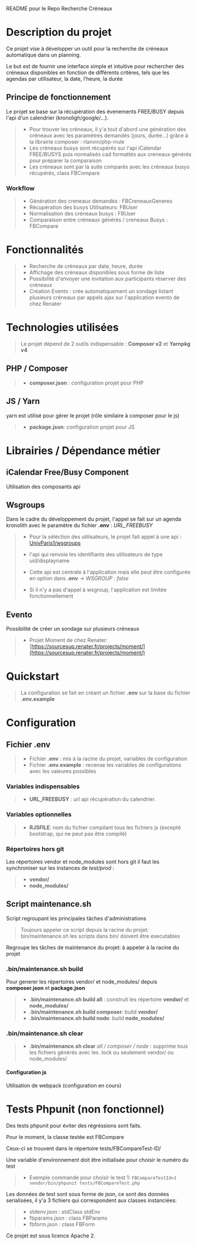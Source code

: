 
README pour le Repo Recherche Créneaux

# Description du projet

Ce projet vise à développer un outil pour la recherche de créneaux automatique dans un planning.

Le but est de fournir une interface simple et intuitive pour rechercher des créneaux disponibles en fonction de différents critères, tels que les agendas par utilisateur, la date, l'heure, la durée

## Principe de fonctionnement

Le projet se base sur la récupération des évenements FREE/BUSY depuis l'api d'un calendrier (kronoligh/google/...).

>* Pour trouver les créneaux, il y'a tout d'abord une génération des créneaux avec les paramètres demandés (jours, durée...) grâce à la
>librairie composer : rlanvin/php-rrule
>* Les créneaux busys sont récupérés sur l'api iCalendar FREE/BUSYS puis normalisés cad formattés aux creneaux générés pour préparer la comparaison
>* Les créneaux sont par la suite comparés avec les créneaux busys récupérés, class FBCompare


### Workflow

>+ Génération des creneaux demandés : FBCreneauxGeneres
>+ Récupération des busys Utilisateurs: FBUser
>+ Normalisation des créneaux busys : FBUser
>+ Comparaison entre créneaux générés / creneaux Busys : FBCompare


# Fonctionnalités

>+ Recherche de créneaux par date, heure, durée
>+ Affichage des créneaux disponibles sous forme de liste
>+ Possibilité d'envoyer une invitation aux participants réserver des créneaux
>+ Création Evento : crée automatiquement un sondage listant plusieurs créneaux par appels ajax sur l'application evento de chez Renater


# Technologies utilisées

> Le projet dépend de 2 outils indispensable : **Composer v2** et **Yarnpkg v4**

## PHP / Composer

>+ **composer.json** : configuration projet pour PHP

## JS / Yarn

yarn est utilisé pour gérer le projet (rôle similaire à composer pour le js)

>+ **package.json**: configuration projet pour JS

# Librairies / Dépendance métier

## iCalendar Free/Busy Component

Utilisation des composants api

## Wsgroups

Dans le cadre du développement du projet, l'appel se fait sur un agenda kronolith
avec le paramètre du fichier **.env** : *URL_FREEBUSY*

>+ Pour la séléction des utilisateurs, le projet fait appel à une api : [UnivParis1/wsgroups](https://github.com/UnivParis1/wsgroups)
>
>+ l'api qui renvoie les identifiants des utilisateurs de type uid/displayname
>
>+ Cette api est centrale à l'application mais elle peut être configurée en option dans **.env** -> *WSGROUP : false*
>
>+ Si il n'y a pas d'appel à wsgroup, l'application est limitée fonctionnellement

## Evento

Possibilité de créer un sondage sur plusieurs créneaux

>+ Projet Moment de chez Renater: [https://sourcesup.renater.fr/projects/moment/](https://sourcesup.renater.fr/projects/moment/) 

# Quickstart

>La configuration se fait en créant un fichier **.env** sur la base du fichier **.env.example**

# Configuration

## Fichier .env

>+ Fichier **.env** : mis à la racine du projet, variables de configuration
>+ Fichier **.env.example** : recense les variables de configurations avec les valeures possibles

### Variables indispensables

>+ **URL_FREEBUSY** : url api récupération du calendrier.

### Variables optionnelles

>+ **RJSFILE**: nom du fichier compilant tous les fichiers js (excepté bootstrap,
>qui ne peut pas être compilé)

### Répertoires hors git

Les répertoires vendor et node_modules sont hors git il faut les synchroniser sur les instances de *test/prod* :

>+ **vendor/**
>+ **node_modules/**

## Script maintenance.sh

Script regroupant les principales tâches d'administrations

> Toujours appeler ce script depuis la racine du projet: bin/maintenance.sh
> les scripts dans bin/ doivent être executables

Regroupe les tâches de maintenance du projet: à appeler à la racine du projet

### .bin/maintenance.sh build

Pour generer les répertoires vendor/ et node_modules/ depuis **composer.json** et **package.json**

>+ **.bin/maintenance.sh build all** : construit les répertoire **vendor/** et **node_modules/**
>+ **.bin/maintenance.sh build composer**: build **vendor/**
>+ **.bin/maintenance.sh build node**: build **node_modules/**

### .bin/maintenance.sh clear

>+ **.bin/maintenance.sh clear** *all / composer / node* : supprime tous les fichiers générés avec les .lock ou seulement vendor/ ou node_modules/


#### Configuration js

Utilisation de webpack (configuration en cours)

# Tests Phpunit (non fonctionnel)

Des tests phpunit pour éviter des régréssions sont faits.

Pour le moment, la classe testée est FBCompare

Ceux-ci se trouvent dans le répertoire tests/FBCompareTest-ID/

Une variable d'environnement doit être initialisée pour choisir le numéro du test

>+ Exemple commande pour choisir le test 1:
```FBCompareTestId=1 vendor/bin/phpunit tests/FBCompareTest.php```

Les données de test sont sous forme de json, ce sont des données serialisées, il y'a 3 fichiers qui correspondent aux classes instanciées:
>+ stdenv.json : stdClass stdEnv
>+ fbparams.json : class FBParams
>+ fbform.json : class FBForm


Ce projet est sous licence Apache 2.
